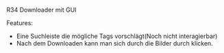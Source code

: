 R34 Downloader mit GUI

Features:
- Eine Suchleiste die mögliche Tags vorschlägt(Noch nicht interagierbar)
- Nach dem Downloaden kann man sich durch die Bilder durch klicken.
